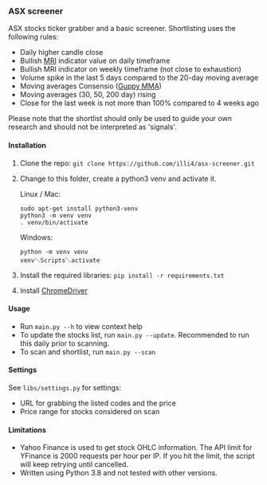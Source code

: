 ### ASX screener

ASX stocks ticker grabber and a basic screener. Shortlisting uses the following rules: 
- Daily higher candle close
- Bullish [MRI](https://tonevays.com/indicator) indicator value on daily timeframe
- Bullish MRI indicator on weekly timeframe (not close to exhaustion)
- Volume spike in the last 5 days compared to the 20-day moving average
- Moving averages Consensio ([Guppy MMA](https://www.investopedia.com/terms/g/guppy-multiple-moving-average.asp))
- Moving averages (30, 50, 200 day) rising 
- Close for the last week is not more than 100% compared to 4 weeks ago

Please note that the shortlist should only be used to guide your own research and should not be interpreted as 'signals'. 

#### Installation

1. Clone the repo: `git clone https://github.com/illi4/asx-screener.git`
2. Change to this folder, create a python3 venv and activate it. 
    
    Linux / Mac: 
    ```
    sudo apt-get install python3-venv
    python3 -m venv venv
    . venv/bin/activate
    ```
    Windows: 
    ```
    python -m venv venv
    venv＼Scripts＼activate
    ```
   
3. Install the required libraries: `pip install -r requirements.txt`
4. Install [ChromeDriver](https://sites.google.com/a/chromium.org/chromedriver/home)

#### Usage  
- Run `main.py --h` to view context help 
- To update the stocks list, run `main.py --update`. Recommended to run this daily prior to scanning.
- To scan and shortlist, run `main.py --scan`

#### Settings 
See `libs/settings.py` for settings: 
- URL for grabbing the listed codes and the price
- Price range for stocks considered on scan

#### Limitations
- Yahoo Finance is used to get stock OHLC information. The API limit for YFinance is 2000 requests per hour per IP. If you hit the limit, the script will keep retrying until cancelled.
- Written using Python 3.8 and not tested with other versions. 